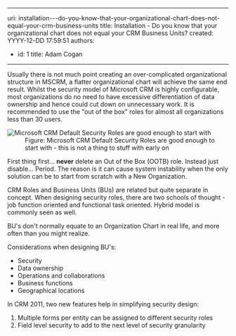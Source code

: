 

---
uri: installation---do-you-know-that-your-organizational-chart-does-not-equal-your-crm-business-units
title: Installation - Do you know that your organizational chart does not equal your CRM Business Units?
created: YYYY-12-DD 17:59:51
authors:
  - id: 1
    title: Adam Cogan
---




<span class='intro'> <p>Usually there is not much point creating an over-complicated organizational structure in MSCRM, a flatter organizational chart will achieve the same end result. Whilst the security model of Microsoft CRM is highly configurable, most organizations do no need to have excessive differentiation of data ownership and hence could cut down on unnecessary work. It is recommended to use the &quot;out of the box&quot; roles for almost all organizations less than 30 users.</p>
                 </span>

<dl class="image">
                    <dt><img alt="Microsoft CRM Default Security Roles are good enough to start with" src="/PublishingImages/CRM-Default-Role.jpg" /></dt>
                    <dd>Figure&#58; Microsoft CRM Default Security Roles are good enough to start with - this is not a thing to stuff with early on</dd>
                </dl>
                <p>First thing first... <strong>never</strong> delete an Out of the Box (OOTB) role. Instead just disable... Period. The reason is it can cause system instability when the only solution can be to start from scratch with a New Organization.</p>
                <p>CRM Roles and Business Units (BUs) are related but quite separate in concept. When designing security roles, there are two schools of thought - job function oriented and functional task oriented. Hybrid model is commonly seen as well.</p>
                <p>BU's don't normally equate to an Organization Chart in real life, and more often than you might realize.</p>
                <p>Considerations when designing BU's&#58;</p>
                <ul>
                    <li>Security</li>
                    <li>Data ownership</li>
                    <li>Operations and collaborations</li>
                    <li>Business functions</li>
                    <li>Geographical locations</li>
                </ul>
                <p>In CRM 2011, two new features help in simplifying security design&#58;</p>
                <ol>
                    <li>Multiple forms per entity can be assigned to different security roles</li>
                    <li>Field level security to add to the next level of security granularity</li>
                </ol>



